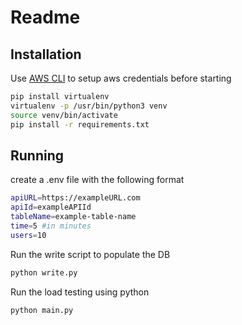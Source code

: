 # Readme

## Installation

Use [AWS CLI](https://aws.amazon.com/cli/) to setup aws credentials before starting

```bash
pip install virtualenv
virtualenv -p /usr/bin/python3 venv
source venv/bin/activate
pip install -r requirements.txt
```

## Running
create a .env file with the following format
```bash
apiURL=https://exampleURL.com
apiId=exampleAPIId
tableName=example-table-name
time=5 #in minutes
users=10
```

Run the write script to populate the DB 
```bash
python write.py
```

Run the load testing using python
```bash
python main.py
```